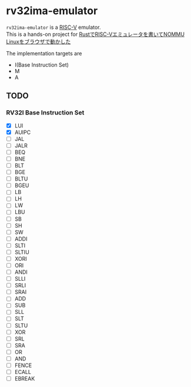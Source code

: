 # rv32ima-emulator

`rv32ima-emulator` is a [RISC-V](https://riscv.org/)  emulator.  
This is a hands-on project for [RustでRISC-Vエミュレータを書いてNOMMU Linuxをブラウザで動かした](https://bokuweb.github.io/undefined/articles/20230523.html)

The implementation targets are

* I(Base Instruction Set)
* M
* A


## TODO

### RV32I Base Instruction Set

- [x] LUI
- [x] AUIPC
- [ ] JAL
- [ ] JALR
- [ ] BEQ
- [ ] BNE
- [ ] BLT
- [ ] BGE
- [ ] BLTU
- [ ] BGEU
- [ ] LB
- [ ] LH
- [ ] LW
- [ ] LBU
- [ ] SB
- [ ] SH
- [ ] SW
- [ ] ADDI
- [ ] SLTI
- [ ] SLTIU
- [ ] XORI
- [ ] ORI
- [ ] ANDI
- [ ] SLLI
- [ ] SRLI
- [ ] SRAI
- [ ] ADD
- [ ] SUB
- [ ] SLL
- [ ] SLT
- [ ] SLTU
- [ ] XOR
- [ ] SRL
- [ ] SRA
- [ ] OR
- [ ] AND
- [ ] FENCE
- [ ] ECALL
- [ ] EBREAK
